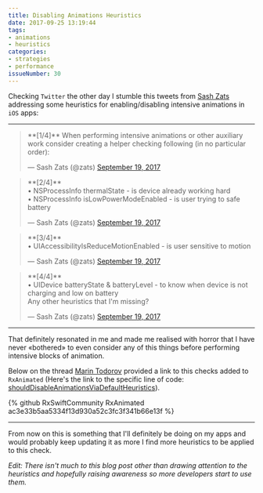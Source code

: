 ```yaml
---
title: Disabling Animations Heuristics
date: 2017-09-25 13:19:44
tags:
- animations
- heuristics
categories:
- strategies
- performance 
issueNumber: 30
---
```


Checking `Twitter` the other day I stumble this tweets from [Sash Zats][sash] addressing some heuristics for enabling/disabling intensive animations in `iOS` apps:

---

<script async src="//platform.twitter.com/widgets.js" charset="utf-8"></script>
<blockquote class="twitter-tweet" data-lang="en"><p lang="en" dir="ltr">**[1/4]** When performing intensive animations or other auxiliary work consider creating a helper checking following (in no particular order):</p>&mdash; Sash Zats (@zats) <a href="https://twitter.com/zats/status/910125012157214721">September 19, 2017</a></blockquote>

<!--more-->

<blockquote class="twitter-tweet" data-lang="en"><p lang="en" dir="ltr">**[2/4]**<br>• NSProcessInfo thermalState - is device already working hard<br>• NSProcessInfo isLowPowerModeEnabled - is user trying to safe battery</p>&mdash; Sash Zats (@zats) <a href="https://twitter.com/zats/status/910125072764960773">September 19, 2017</a></blockquote>

<blockquote class="twitter-tweet" data-lang="en"><p lang="en" dir="ltr">**[3/4]**<br>• UIAccessibilityIsReduceMotionEnabled - is user sensitive to motion</p>&mdash; Sash Zats (@zats) <a href="https://twitter.com/zats/status/910125128385650694">September 19, 2017</a></blockquote>

<blockquote class="twitter-tweet" data-lang="en"><p lang="en" dir="ltr">**[4/4]**<br>• UIDevice batteryState &amp; batteryLevel - to know when device is not charging and low on battery<br>Any other heuristics that I&#39;m missing?</p>&mdash; Sash Zats (@zats) <a href="https://twitter.com/zats/status/910125225622224896">September 19, 2017</a></blockquote>

---

That definitely resonated in me and made me realised with horror that I have never «bothered» to even consider any of this things before performing intensive blocks of animation.

Below on the thread [Marin Todorov][marin] provided a link to this checks added to `RxAnimated` (Here's the link to the specific line of code: [shouldDisableAnimationsViaDefaultHeuristics][code]).

{% github RxSwiftCommunity RxAnimated ac3e33b5aa5334f13d930a52c3fc3f341b66e13f %}

---

From now on this is something that I'll definitely be doing on my apps and would probably keep updating it as more I find more heuristics to be applied to this check.

_Edit: There isn't much to this blog post other than drawing attention to the heuristics and hopefully raising awareness so more developers start to use them._

[sash]:https://twitter.com/zats
[marin]:https://twitter.com/icanzilb
[code]:https://github.com/RxSwiftCommunity/RxAnimated/blob/master/RxAnimated/Core/RxAnimated.swift#L95

</br>